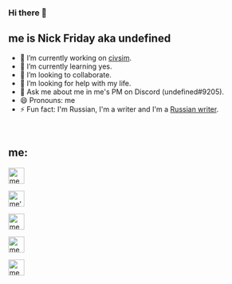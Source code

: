 ### Hi there 🗿

## me is Nick Friday aka undefined
- 🔭 I’m currently working on [civsim](https://github.com/NFrid/civsim).
- 🌱 I’m currently learning yes.
- 👯 I’m looking to collaborate.
- 🤔 I’m looking for help with my life.
- 💬 Ask me about me in me's PM on Discord (undefined#9205).
- 😄 Pronouns: me
- ⚡ Fun fact: I'm Russian, I'm a writer and I'm a [Russian writer][vkblog].

<br />

## me:
[<img height="32" width="32" src="https://cdn.jsdelivr.net/npm/simple-icons@v3/icons/vk.svg" alt="me hate VK" />][vk]

[<img height="32" width="32" src="https://cdn.jsdelivr.net/npm/simple-icons@v3/icons/youtube.svg" alt="me's YouTube channel" />][youtube]

[<img height="32" width="32" src="https://cdn.jsdelivr.net/npm/simple-icons@v3/icons/twitter.svg" alt="me on Shitter" />][twitter]

[<img height="32" width="32" src="https://cdn.jsdelivr.net/npm/simple-icons@v3/icons/instagram.svg" alt="me lookin good" />][instagram]

[<img height="32" width="32" src="https://cdn.jsdelivr.net/npm/simple-icons@v3/icons/discord.svg" alt="me makin server on Discord" />][discord]

[vk]: https://vk.com/nickfriday
[vkblog]: https://vk.com/nfriday
[youtube]: https://www.youtube.com/channel/UCQgv-iYqAqnIgFJ-rVVmHiA
[twitter]: https://twitter.com/nfriday5
[instagram]: https://www.instagram.com/nfriday.inst/
[discord]: https://discord.gg/Ae7Awg5
